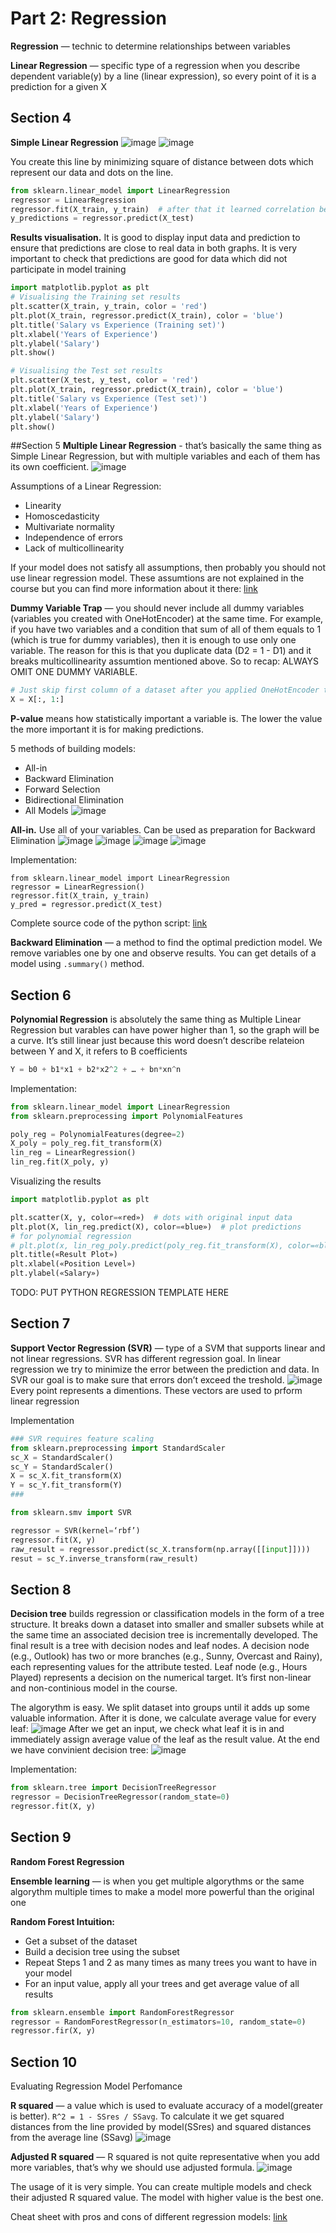 # Part 2: Regression

**Regression**  — technic to determine relationships between variables

**Linear Regression**  —  specific type of a regression when you describe dependent variable(y) by a line (linear expression), so every point of it is a prediction for a given X

## Section 4
**Simple Linear Regression**
![image](images/2.png)
![image](images/3.png)

You create this line by minimizing square of distance between dots which represent our data and dots on the line.
```python
from sklearn.linear_model import LinearRegression
regressor = LinearRegression
regressor.fit(X_train, y_train)  # after that it learned correlation between X and y
y_predictions = regressor.predict(X_test)
```

**Results visualisation.** It is good to display input data and prediction to ensure that predictions are close to
real data in both graphs. It is very important to check that predictions are good for data which did not
participate in model training
```python
import matplotlib.pyplot as plt
# Visualising the Training set results
plt.scatter(X_train, y_train, color = 'red')
plt.plot(X_train, regressor.predict(X_train), color = 'blue')
plt.title('Salary vs Experience (Training set)')
plt.xlabel('Years of Experience')
plt.ylabel('Salary')
plt.show()

# Visualising the Test set results
plt.scatter(X_test, y_test, color = 'red')
plt.plot(X_train, regressor.predict(X_train), color = 'blue')
plt.title('Salary vs Experience (Test set)')
plt.xlabel('Years of Experience')
plt.ylabel('Salary')
plt.show()
```


##Section 5
**Multiple Linear Regression**  -  that’s basically the same thing as Simple Linear Regression, but with multiple variables and each of them has its own coefficient.
![image](images/4.png)

Assumptions of a Linear Regression: 
* Linearity
* Homoscedasticity
* Multivariate normality
* Independence of errors
* Lack of multicollinearity

If your model does not satisfy all assumptions, then probably you should not use linear regression model.
These assumtions are not explained in the course but you can find more information about it there: [link](https://www.kdnuggets.com/2016/06/brief-primer-linear-regression-part-2.html)


**Dummy Variable Trap**  —  you should never include all dummy variables (variables you created with OneHotEncoder) at the same time.  For example, if you have two variables and a condition that sum of all of them equals to 1 (which is true for dummy variables), then it is enough to use only one variable. The reason for this is that you duplicate data (D2 = 1 - D1) and it breaks multicollinearity assumtion mentioned above. So to recap: ALWAYS OMIT ONE DUMMY VARIABLE.
```python
# Just skip first column of a dataset after you applied OneHotEncoder to avoid Dummy Variable Trap
X = X[:, 1:]
```

**P-value** means how statistically important a variable is. The lower the value the more important it is for making predictions.

5 methods of building models:
* All-in
* Backward Elimination
* Forward Selection
* Bidirectional Elimination
* All Models
![image](images/5.png)


**All-in.** Use all of your variables. Can be used as preparation for Backward Elimination
![image](images/6.png)
![image](images/7.png)
![image](images/8.png)
![image](images/9.png)

Implementation:
```
from sklearn.linear_model import LinearRegression
regressor = LinearRegression()
regressor.fit(X_train, y_train)
y_pred = regressor.predict(X_test)
```

Complete source code of the python script: [link](https://github.com/tanvirrazin/Machine-Learning-A-Z-Udemy/blob/master/part_2-regression/multiple-regression/multiple_linear_regression.py)

**Backward Elimination**  —  a method to find the optimal prediction model. We remove variables one by one and observe results. You can get details of a model using `.summary()` method.

## Section 6
**Polynomial Regression** is absolutely the same thing as Multiple Linear Regression but varables can have power higher than 1, so the graph will be a curve.
It’s still linear just because this word doesn’t describe relateion between Y and X, it refers to B coefficients
```python
Y = b0 + b1*x1 + b2*x2^2 + … + bn*xn^n
```

Implementation:
```python
from sklearn.linear_model import LinearRegression
from sklearn.preprocessing import PolynomialFeatures

poly_reg = PolynomialFeatures(degree=2)
X_poly = poly_reg.fit_transform(X)
lin_reg = LinearRegression()
lin_reg.fit(X_poly, y)
```

Visualizing the results
```python
import matplotlib.pyplot as plt

plt.scatter(X, y, color=«red»)  # dots with original input data
plt.plot(X, lin_reg.predict(X), color=«blue»)  # plot predictions
# for polynomial regression
# plt.plot(x, lin_reg_poly.predict(poly_reg.fit_transform(X), color=«blue»)
plt.title(«Result Plot»)
plt.xlabel(«Position Level»)
plt.ylabel(«Salary»)
```

TODO: PUT PYTHON REGRESSION TEMPLATE HERE


## Section 7
**Support Vector Regression (SVR)**  —  type of a SVM that supports linear and not linear regressions. SVR has different regression goal. In linear regression we try to minimize the error between the prediction and data. In SVR our goal is to make sure that errors don’t exceed the treshold.
![image](images/10.png)
Every point represents a dimentions. These vectors are used to prform linear regression

Implementation
```python
### SVR requires feature scaling
from sklearn.preprocessing import StandardScaler
sc_X = StandardScaler()
sc_Y = StandardScaler()
X = sc_X.fit_transform(X)
Y = sc_Y.fit_transform(Y)
###

from sklearn.smv import SVR

regressor = SVR(kernel=‘rbf’)
regressor.fit(X, y)
raw_result = regressor.predict(sc_X.transform(np.array([[input]])))
resut = sc_Y.inverse_transform(raw_result)
```


## Section 8
**Decision tree** builds regression or classification models in the form of a tree structure. It breaks down a dataset into smaller and smaller subsets while at the same time an associated decision tree is incrementally developed. The final result is a tree with decision nodes and leaf nodes. A decision node (e.g., Outlook) has two or more branches (e.g., Sunny, Overcast and Rainy), each representing values for the attribute tested. Leaf node (e.g., Hours Played) represents a decision on the numerical target. It’s first non-linear and non-continious model in the course.

The algorythm is easy. We split dataset into groups until it adds up some valuable information. After it is done, we calculate average value for every leaf:
![image](images/11.png)
After we get an input, we check what leaf it is in and immediately assign average value of the leaf as the result value.
At the end we have convinient decision tree: ![image](images/12.png)

Implementation:
```python
from sklearn.tree import DecisionTreeRegressor
regressor = DecisionTreeRegressor(random_state=0)
regressor.fit(X, y)
```
 

## Section 9
**Random Forest Regression**

**Ensemble learning**  —  is when you get multiple algorythms or the same algorythm multiple times to make a model more powerful than the original one

**Random Forest Intuition:**
* Get a subset of the dataset
* Build a decision tree using the subset
* Repeat Steps 1 and 2 as many times as many trees you want to have in your model
* For an input value, apply all your trees and get average value of all results

```python
from sklearn.ensemble import RandomForestRegressor
regressor = RandomForestRegressor(n_estimators=10, random_state=0)
regressor.fir(X, y)
```

## Section 10
Evaluating Regression Model Perfomance

**R squared**  —  a value which is used to evaluate accuracy of a model(greater is better).
`R^2 = 1 - SSres / SSavg`.
To calculate it we get squared distances from the line provided by model(SSres) and squared distances from the average line (SSavg)
![image](images/13.png)

**Adjusted R squared**  —  R squared is not quite representative when you add more variables, that’s why we should use adjusted formula.
![image](images/14.png)

The usage of it is very simple. You can create multiple models and check their adjusted R squared value. The model with higher value is the best one.

Cheat sheet with pros and cons of different regression models: [link](https://sds-platform-private.s3-us-east-2.amazonaws.com/uploads/P14-Regression-Pros-Cons.pdf)

